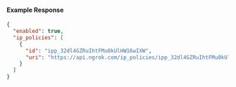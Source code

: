 <!-- Code generated for API Clients. DO NOT EDIT. -->

#### Example Response

```json
{
  "enabled": true,
  "ip_policies": [
    {
      "id": "ipp_32dl4GZRuIhtFMu0kUlHW16wIXW",
      "uri": "https://api.ngrok.com/ip_policies/ipp_32dl4GZRuIhtFMu0kUlHW16wIXW"
    }
  ]
}
```
